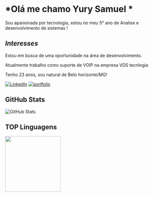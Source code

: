#  *Olá me chamo Yury Samuel *
  
  Sou apaixonada por tecnologia, estou no meu 5° ano de Analise e desenvolvimento de sistemas !
  
  ## *Interesses*
  
  Estou em busca de uma oportunidade na área de desenvolvimento.
  
  Atualmente trabalho como suporte de VOIP na empresa VDS tecnlogia
  
  Tenho 23 anos, sou natural de Belo horizonte/MG!
  


[![LinkedIn](https://img.shields.io/badge/LinkedIn-000?style=for-the-badge&logo=linkedin&logoColor=0E76A8)](www.linkedin.com/in/yurysamuel)
[![portfolio](https://img.shields.io/badge/my_portfolio-000?style=for-the-badge&logo=ko-fi&logoColor=white)](https://portfolioyuy.netlify.app/)



## GitHub Stats

![GitHub Stats](https://github-readme-stats.vercel.app/api?username=Yuryh1&theme=transparent&bg_color=004&border_color=green&show_icons=true&icon_color=30A3DC&title_color=E94D5F&text_color=FFF)

## TOP Linguagens
<img height="180em" src="https://github-readme-stats.vercel.app/api/top-langs/?username=Yuryh1&layout=compact&langs_count=7&theme=dark"/>
</div>
 